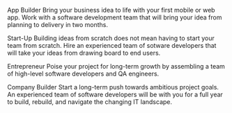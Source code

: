 App Builder 
Bring your business idea to life with your first mobile or web app. Work with a software development team that will bring your idea from planning to delivery in two months.

Start-Up
Building ideas from scratch does not mean having to start your team from scratch. Hire an experienced team of sotware developers that will take your ideas from drawing board to end users.

Entrepreneur 
Poise your project for long-term growth by assembling a team of high-level software developers and QA engineers. 

Company Builder
Start a long-term push towards ambitious project goals. An experienced team of software developers will be with you for a full year to build, rebuild, and navigate the changing IT landscape. 

